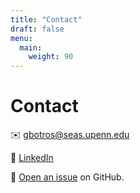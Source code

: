 ```yaml
---
title: "Contact"
draft: false
menu:
  main:
    weight: 90
---
```


# Contact

✉️ [gbotros@seas.upenn.edu](mailto:gbotros@seas.upenn.edu)

💼 [LinkedIn](https://linkedin.com/in/georgebotros02)

👾 [Open an issue](https://github.com/george-botros/hugo-mock-landing-page-domain-name/issues/new) on GitHub.

